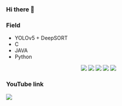 ### Hi there 👋


### Field
- YOLOv5 + DeepSORT
- C
- JAVA
- Python

<div align=center>
  
  <img src="https://img.shields.io/badge/YOLO-00FFFF?style=flat&logo=YOLO&logoColor=white"/>
  <img src="https://img.shields.io/badge/PyTorch-EE4C2C?style=flat&logo=PyTorch&logoColor=white"/>
  <img src="https://img.shields.io/badge/C-A8B9CC?style=flat&logo=C&logoColor=white"/>
  <img src="https://img.shields.io/badge/Java-007396?style=flat&logo=Java&logoColor=white"/>
  <img src="https://img.shields.io/badge/Python-3776AB?style=flat&logo=Python&logoColor=white"/>
  
  </div>

### YouTube link
<a href="https://www.youtube.com/@AF797/featured" target="_blank"><img src="https://img.shields.io/badge/YouTube-FF0000?style=flat&logo=YouTube&logoColor=white"/></a>
